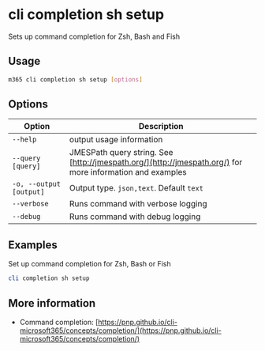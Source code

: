 # cli completion sh setup

Sets up command completion for Zsh, Bash and Fish

## Usage

```sh
m365 cli completion sh setup [options]
```

## Options

Option|Description
------|-----------
`--help`|output usage information
`--query [query]`|JMESPath query string. See [http://jmespath.org/](http://jmespath.org/) for more information and examples
`-o, --output [output]`|Output type. `json,text`. Default `text`
`--verbose`|Runs command with verbose logging
`--debug`|Runs command with debug logging

## Examples

Set up command completion for Zsh, Bash or Fish

```powershell
cli completion sh setup
```

## More information

- Command completion: [https://pnp.github.io/cli-microsoft365/concepts/completion/](https://pnp.github.io/cli-microsoft365/concepts/completion/)

